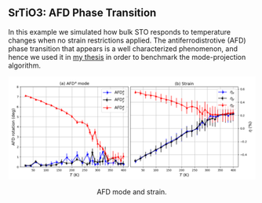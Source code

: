 ## SrTiO3: AFD Phase Transition

In this example we simulated how bulk STO responds to temperature changes when no strain restrictions applied. The antiferrodistrotive (AFD) phase transition that appears is a well characterized phenomenon, and hence we used it in [my thesis](https://www.google.es) in order to benchmark the mode-projection algorithm. 

<p align="center"> 
<img src="libre_AFDstra.png">
</p>
<p align="center"> 
AFD mode and strain.
</p>
